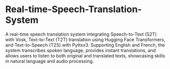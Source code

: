 # Real-time-Speech-Translation-System
A real-time speech translation system integrating Speech-to-Text (S2T) with Vosk, Text-to-Text (T2T)
translation using Hugging Face Transformers, and Text-to-Speech (T2S) with Pyttsx3. Supporting English
and French, the system transcribes spoken language, provides instant translations, and allows users to
listen to both original and translated texts, showcasing skills in natural language and audio processing.
